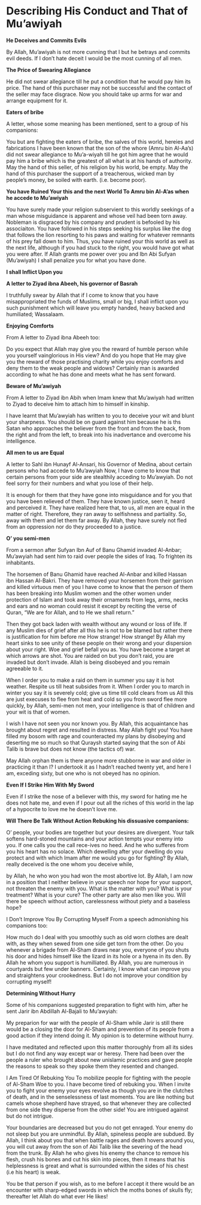 Describing His Conduct and That of Mu’awiyah
============================================

**He Deceives and Commits Evils**

By Allah, Mu’awiyah is not more cunning that I but he betrays and
commits evil deeds. If I don’t hate deceit I would be the most cunning
of all men.

**The Price of Swearing Allegiance**

He did not swear allegiance till he put a condition that he would pay
him its price. The hand of this purchaser may not be successful and the
contact of the seller may face disgrace. Now you should take up arms for
war and arrange equipment for it.

**Eaters of bribe**

A letter, whose some meaning has been mentioned, sent to a group of his
companions:

You but are fighting the eaters of bribe, the salves of this world,
hereies and fabrications I have been known that the son of the whore
(Amru bin Al-Aa’s) did not swear allegiance to Mu’a-wiyah till he got
him agree that he would pay him a bribe which is the greatest of all
what is at his hands of authority. May the hand of this seller, of his
religion by his world, be empty. May the hand of this purchaser the
support of a treacherous, wicked man by people’s money, be soiled with
earth. (i.e. become poor).

**You have Ruined Your this and the next World To Amru bin Al-A’as when
he accede to Mu’awiyah**

You have surely made your religion subservient to this worldly seekings
of a man whose misguidance is apparent and whose veil had been torn
away. Nobleman is disgraced by his company and prudent is befooled by
his associaiton. You have followed in his steps seeking his surplus like
the dog that follows the lion resorting to his paws and waiting for
whatever remnants of his prey fall down to him. Thus, you have ruined
your this world as well as the next life, although if you had stuck to
the right, you would have got what you were after. If Allah grants me
power over you and Ibn Abi Sufyan (Mu’awiyah) I shall penalize you for
what you have done.

**I shall Inflict Upon you**

**A letter to Ziyad ibna Abeeh, his governor of Basrah**

I truthfully swear by Allah that if I come to know that you have
misappropriated the funds of Muslims, small or big, I shall inflict upon
you such punishment which will leave you empty handed, heavy backed and
humiliated; Wassalaam.

**Enjoying Comforts**

From A letter to Ziyad ibna Abeeh too:

Do you expect that Allah may give you the reward of humble person while
you yourself vainglorious in His view? And do you hope that He may give
you the reward of those practising charity while you enjoy comforts and
deny them to the weak people and widows? Certainly man is awarded
according to what he has done and meets what he has sent forward.


**Beware of Mu’awiyah**

From A letter to Ziyad ibn Abih when Imam knew that Mu’awiyah had
written to Ziyad to deceive him to attach him to himself in kinship.

I have learnt that Mu’awyiah has written to you to deceive your wit and
blunt your sharpness. You should be on guard against him because he is
ths Satan who approaches the believer from the front and from the back,
from the right and from the left, to break into his inadvertance and
overcome his intelligence.

**All men to us are Equal**

A letter to Sahl ibn Hunayf Al-Ansari, his Governor of Medina, about
certain persons who had accede to Mu’awyiah Now, I have come to know
that certain persons from your side are stealthily acceding to
Mu’awyiah. Do not feel sorry for their numbers and what you lose of
their help.

It is enough for them that they have gone into misguidance and for you
that you have been relieved of them. They have known justice, seen it,
heard and perceived it. They have realized here that, to us, all men are
equal in the matter of right. Therefore, they ran away to selfishness
and partiality. So, away with them and let them far away. By Allah, they
have surely not fled from an oppression nor do they proceeded to a
justice.

**O’ you semi-men**

From a sermon after Sufyan Ibn Auf of Banu Ghamid invaded Al-Anbar;
Mu’awyiah had sent him to raid over people the sides of Iraq. To
frighten its inhabitants.

The horsemen of Banu Ghamid have reached Al-Anbar and killed Hassan ibn
Hassan Al-Bakri. They have removed your horsemen from their garrison and
killed virtuous men of you I have come to know that the person of them
has been breaking into Muslim women and the other women under protection
of Islam and took away their ornaments from legs, arms, necks and ears
and no woman could resist it except by reciting the verse of Quran, “We
are for Allah, and to He we shall return.”

Then they got back laden with wealth without any wound or loss of life.
If any Muslim dies of grief after all this he is not to be blamed but
rather there is justification for him before me How strange! How
strange! By Allah my heart sinks to see unity of these people on their
wrong and your dispersion about your right. Woe and grief befall you as.
You have become a target at which arrows are shot. You are raided on but
you don’t raid, you are invaded but don’t invade. Allah is being
disobeyed and you remain agreeable to it.

When I order you to make a raid on them in summer you say it is hot
weather. Respite us till heat subsides from it. When I order you to
march in winter you say it is severely cold; give us time till cold
clears from us All this are just execuses to flee from heat and cold so
you from sword flee more quickly, by Allah, semi-men not men, your
intelligence is that of children and your wit is that of women.

I wish I have not seen you nor known you. By Allah, this acquaintance
has brought about regret and resulted in distress. May Allah fight you!
You have filled my bosom with rage and counteracted my plans by
disobeying and deserting me so much so that Quraysh started saying that
the son of Abi Talib is brave but does not know (the tactics of) war.

May Allah orphan them is there anyone more stubborne in war and older
in practicing it than I? I undertook it as I hadn’t reached twenty yet,
and here I am, exceding sixty, but one who is not obeyed has no
opinion.

**Even If I Strike Him With My Sword**

Even if I strike the nose of a believer with this, my sword for hating
me he does not hate me, and even if I pour out all the riches of this
world in the lap of a hypocrite to love me he doesn’t love me.

**Will There Be Talk Without Action
Rebuking his dissuasive companions:**

O’ people, your bodies are together but your desires are divergent.
Your talk softens hard-stoned mountains and your action tempts your
enemy into you. If one calls you the call rece-ives no heed. And he who
sufferes from you his heart has no solace. Which dewelling after your
dwelling do you protect and with which Imam after me would you go for
fighting? By Allah, really deceived is the one whom you deceive while,

by Allah, he who won you had won the most abortive lot. By Allah, I am
now in a position that I neither believe in your speech nor hope for
your support, not threaten the enemy with you. What is the matter with
you? What is your treatment? What is your cure? The other party are also
men like you. Will there be speech without action, carelessness without
piety and a baseless hope?

I Don’t Improve You By Corrupting Myself From a speech admonishing his
companions too:

How much do I deal with you smoothly such as old worn clothes are dealt
with, as they when sewed from one side get torn from the other. Do you
whenever a brigade from Al-Sham draws near you, everyone of you shuts
his door and hides himself like the lizard in its hole or a hyena in its
den. By Allah he whom you support is humilliated. By Allah, you are
numerous in courtyards but few under banners. Certainly, I know what can
improve you and straightens your crookedness. But I do not improve your
condition by corrupting myself!

**Determining Without Hurry**

Some of his companions suggested preparation to fight with him, after
he sent Jarir ibn Abdillah Al-Bajali to Mu’awyiah:

My preparion for war with the people of Al-Sham while Jarir is still
there would be a closing the door for Al-Sham and prevention of its
people from a good action if they intend doing it. My opinion is to
determine without hurry.

I have meditated and reflected upon this matter thoroughly from all its
sides but I do not find any way except war or heresy. There had been
over the people a ruler who brought about new unislamic practices and
gave people the reasons to speak so they spoke them they resented and
changed.

I Am Tired Of Rebuking You To mobilize people for fighting with the
people of Al-Sham Woe to you. I have become tired of rebuking you. When
I invite you to fight your enemy your eyes revolve as though you are in
the clutches of death, and in the senselessness of last moments. You are
like nothing but camels whose shepherd have strayed, so that whenever
they are collected from one side they disperse from the other side! You
are intrigued against but do not intrigue.

Your boundaries are decreased but you do not get enraged. Your enemy do
not sleep but you are unmindful. By Allah, spineless people are subdued.
By Allah, I think about you that when battle rages and death hovers
around you, you will cut away from the son of Abi Talib like the
severing of the head from the trunk. By Allah he who gives his enemy the
chance to remove his flesh, crush his bones and cut his skin into
pieces, then it means that his helplessness is great and what is
surrounded within the sides of his chest (i.e his heart) is weak.

You be that person if you wish, as to me before I accept it there would
be an encounter with sharp-edged swords in which the moths bones of
skulls fly; thereafter let Allah do what ever He likes!


